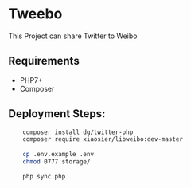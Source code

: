 # Tweebo

This Project can share Twitter to Weibo

## Requirements

- PHP7+
- Composer

## Deployment Steps:

```bash
    composer install dg/twitter-php
    composer require xiaosier/libweibo:dev-master
    
    cp .env.example .env
    chmod 0777 storage/
    
    php sync.php
```
